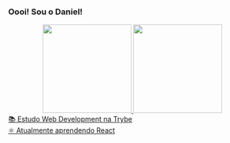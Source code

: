 ### Oooi! Sou o Daniel!
<div align="center">
  <a href="https://github.com/tostesdaniel">
  <img height="180em" src="https://github-readme-stats.vercel.app/api?username=tostesdaniel&show_icons=true&theme=dracula&include_all_commits=true&count_private=true"/>
  <img height="180em" src="https://github-readme-stats.vercel.app/api/top-langs/?username=tostesdaniel&layout=compact&langs_count=7&theme=dracula"/>
</div>
📚 Estudo Web Development na Trybe
<br/>
⚛️ Atualmente aprendendo React
